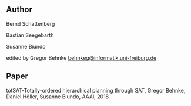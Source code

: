## Author
Bernd Schattenberg <no known mail>

Bastian Seegebarth <no known mail>

Susanne Biundo <no known mail>

edited by Gregor Behnke <behnkeg@informatik.uni-freiburg.de>
## Paper
totSAT-Totally-ordered hierarchical planning through SAT, Gregor Behnke, Daniel Höller, Susanne Biundo, AAAI, 2018
